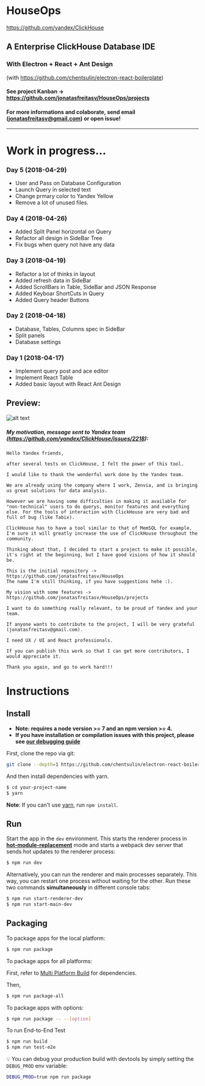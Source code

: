 # HouseOps
https://github.com/yandex/ClickHouse

## A Enterprise ClickHouse Database IDE

### With Electron + React + Ant Design

(with https://github.com/chentsulin/electron-react-boilerplate)


#### See project Kanban -> https://github.com/jonatasfreitasv/HouseOps/projects

#### For more informations and colaborate, send email (jonatasfreitasv@gmail.com) or open issue!

___

# Work in progress...

### Day 5 (2018-04-29)
- User and Pass on Database Configuration
- Launch Query in selected text
- Change prmary color to Yandex Yellow
- Remove a lot of unused files. 

### Day 4 (2018-04-26)
- Added Split Panel horizontal on Query
- Refactor all design in SideBar Tree
- Fix bugs when query not have any data

### Day 3 (2018-04-19)
- Refactor a lot of thinks in layout
- Added refresh data in SideBar
- Added ScrollBars in Table, SideBar and JSON Response
- Added Keyboar ShortCuts in Query
- Added Query header Buttons

### Day 2 (2018-04-18)
- Database, Tables, Columns spec in SideBar
- Split panels
- Database settings

### Day 1 (2018-04-17)
- Implement query post and ace editor
- Implement React Table
- Added basic layout with React Ant Design

## Preview:
![alt text](https://image.ibb.co/jGvQJc/Screenshot_from_2018_04_26_03_39_58.png)

##### My motivation, message sent to Yandex team (https://github.com/yandex/ClickHouse/issues/2218):
```
Hello Yandex friends,

after several tests on ClickHouse, I felt the power of this tool.

I would like to thank the wonderful work done by the Yandex team.

We are already using the company where I work, Zenvia, and is bringing us great solutions for data analysis.

However we are having some difficulties in making it available for "non-technical" users to do querys, monitor features and everything else. For the tools of interaction with ClickHouse are very bad and full of bug (like Tabix).

ClickHouse has to have a tool similar to that of MemSQL for example, I'm sure it will greatly increase the use of ClickHouse throughout the community.

Thinking about that, I decided to start a project to make it possible, it's right at the beginning, but I have good visions of how it should be.

This is the initial repository -> https://github.com/jonatasfreitasv/HouseOps
The name I'm still thinking, if you have suggestions hehe :).

My vision with some features -> https://github.com/jonatasfreitasv/HouseOps/projects

I want to do something really relevant, to be proud of Yandex and your team.

If anyone wants to contribute to the project, I will be very grateful (jonatasfreitasv@gmail.com).

I need UX / UI and React professionals.

If you can publish this work so that I can get more contributors, I would appreciate it.

Thank you again, and go to work hard!!!
```
# Instructions

## Install

* **Note: requires a node version >= 7 and an npm version >= 4.**
* **If you have installation or compilation issues with this project, please see [our debugging guide](https://github.com/chentsulin/electron-react-boilerplate/issues/400)**

First, clone the repo via git:

```bash
git clone --depth=1 https://github.com/chentsulin/electron-react-boilerplate.git your-project-name
```

And then install dependencies with yarn.

```bash
$ cd your-project-name
$ yarn
```
**Note**: If you can't use [yarn](https://github.com/yarnpkg/yarn), run `npm install`.

## Run

Start the app in the `dev` environment. This starts the renderer process in [**hot-module-replacement**](https://webpack.js.org/guides/hmr-react/) mode and starts a webpack dev server that sends hot updates to the renderer process:

```bash
$ npm run dev
```

Alternatively, you can run the renderer and main processes separately. This way, you can restart one process without waiting for the other. Run these two commands **simultaneously** in different console tabs:

```bash
$ npm run start-renderer-dev
$ npm run start-main-dev
```

## Packaging

To package apps for the local platform:

```bash
$ npm run package
```

To package apps for all platforms:

First, refer to [Multi Platform Build](https://www.electron.build/multi-platform-build) for dependencies.

Then,
```bash
$ npm run package-all
```

To package apps with options:

```bash
$ npm run package -- --[option]
```

To run End-to-End Test

```bash
$ npm run build
$ npm run test-e2e
```

:bulb: You can debug your production build with devtools by simply setting the `DEBUG_PROD` env variable:
```bash
DEBUG_PROD=true npm run package
```
